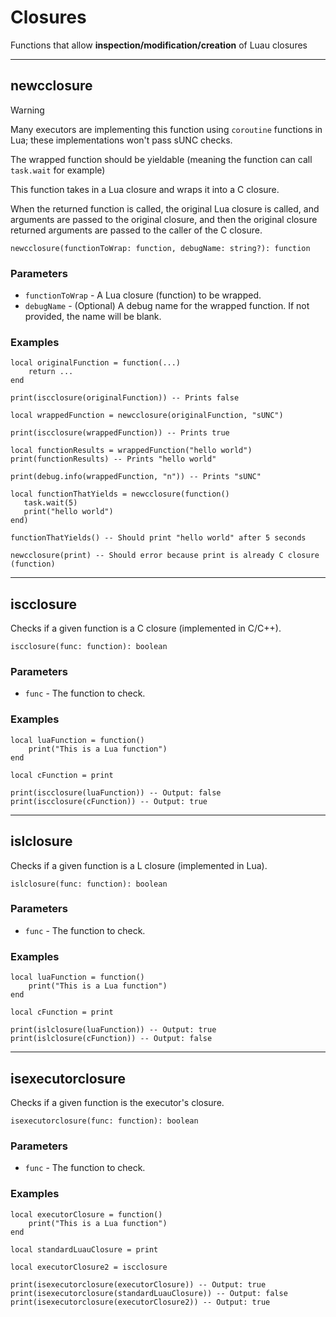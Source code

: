 # Closures

Functions that allow **inspection/modification/creation** of Luau closures

---

## newcclosure

> [!WARNING]
> Many executors are implementing this function using `coroutine` functions in Lua; these implementations won't pass sUNC checks.
>
> The wrapped function should be yieldable (meaning the function can call `task.wait` for example)

This function takes in a Lua closure and wraps it into a C closure.

When the returned function is called, the original Lua closure is called, and arguments are passed to the original closure, and then the original closure returned arguments are passed to the caller of the C closure.

```luau
newcclosure(functionToWrap: function, debugName: string?): function
```

### Parameters

- `functionToWrap` - A Lua closure (function) to be wrapped.
- `debugName` - (Optional) A debug name for the wrapped function. If not provided, the name will be blank.

### Examples

```luau
local originalFunction = function(...)
    return ...
end

print(iscclosure(originalFunction)) -- Prints false

local wrappedFunction = newcclosure(originalFunction, "sUNC")

print(iscclosure(wrappedFunction)) -- Prints true

local functionResults = wrappedFunction("hello world")
print(functionResults) -- Prints "hello world"

print(debug.info(wrappedFunction, "n")) -- Prints "sUNC"
```

```luau
local functionThatYields = newcclosure(function()
   task.wait(5)
   print("hello world")
end)

functionThatYields() -- Should print "hello world" after 5 seconds
```

```luau
newcclosure(print) -- Should error because print is already C closure (function)
```

---

## iscclosure

Checks if a given function is a C closure (implemented in C/C++).

```luau
iscclosure(func: function): boolean
```

### Parameters

- `func` - The function to check.

### Examples

```luau
local luaFunction = function()
    print("This is a Lua function")
end

local cFunction = print

print(iscclosure(luaFunction)) -- Output: false
print(iscclosure(cFunction)) -- Output: true
```

---

## islclosure

Checks if a given function is a L closure (implemented in Lua).

```luau
islclosure(func: function): boolean
```

### Parameters

- `func` - The function to check.

### Examples

```luau
local luaFunction = function()
    print("This is a Lua function")
end

local cFunction = print

print(islclosure(luaFunction)) -- Output: true
print(islclosure(cFunction)) -- Output: false
```

---

## isexecutorclosure

Checks if a given function is the executor's closure.

```luau
isexecutorclosure(func: function): boolean
```

### Parameters

- `func` - The function to check.

### Examples

```luau
local executorClosure = function()
    print("This is a Lua function")
end

local standardLuauClosure = print

local executorClosure2 = iscclosure

print(isexecutorclosure(executorClosure)) -- Output: true
print(isexecutorclosure(standardLuauClosure)) -- Output: false
print(isexecutorclosure(executorClosure2)) -- Output: true
```
